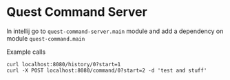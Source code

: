 # Quest Command Server

In intellij go to `quest-command-server.main` module and add a dependency on module `quest-command.main`

Example calls
```
curl localhost:8080/history/0?start=1
curl -X POST localhost:8080/command/0?start=2 -d 'test and stuff' 
```
